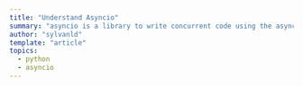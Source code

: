 ```yaml
---
title: "Understand Asyncio"
summary: "asyncio is a library to write concurrent code using the async/await syntax. asyncio is often a perfect fit for IO-bound and high-level structured network code."
author: "sylvanld"
template: "article"
topics:
  - python
  - asyncio
---
```

